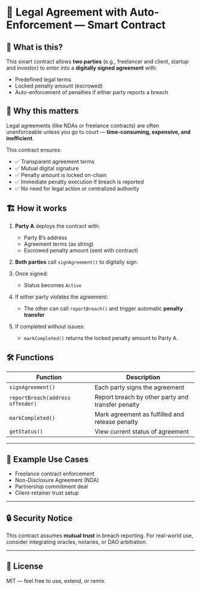 # 🤝 Legal Agreement with Auto-Enforcement — Smart Contract

## 🧠 What is this?

This smart contract allows **two parties** (e.g., freelancer and client, startup and investor) to enter into a **digitally signed agreement** with:

- Predefined legal terms
- Locked penalty amount (escrowed)
- Auto-enforcement of penalties if either party reports a breach
   
## 🚀 Why this matters 

Legal agreements (like NDAs or freelance contracts) are often unenforceable unless you go to court — **time-consuming, expensive, and inefficient**.

This contract ensures:

- ✅ Transparent agreement terms
- ✅ Mutual digital signature
- ✅ Penalty amount is locked on-chain
- ✅ Immediate penalty execution if breach is reported
- ✅ No need for legal action or centralized authority

## 🏗️ How it works

1. **Party A** deploys the contract with:

   - Party B’s address
   - Agreement terms (as string)
   - Escrowed penalty amount (sent with contract)

2. **Both parties** call `signAgreement()` to digitally sign.

3. Once signed:

   - Status becomes `Active`

4. If either party violates the agreement:

   - The other can call `reportBreach()` and trigger automatic **penalty transfer**

5. If completed without issues:
   - `markCompleted()` returns the locked penalty amount to Party A.

## 🛠️ Functions

| Function                         | Description                                       |
| -------------------------------- | ------------------------------------------------- |
| `signAgreement()`                | Each party signs the agreement                    |
| `reportBreach(address offender)` | Report breach by other party and transfer penalty |
| `markCompleted()`                | Mark agreement as fulfilled and release penalty   |
| `getStatus()`                    | View current status of agreement                  |

---

## 🧾 Example Use Cases

- Freelance contract enforcement
- Non-Disclosure Agreement (NDA)
- Partnership commitment deal
- Client-retainer trust setup

---

## 🔒 Security Notice

This contract assumes **mutual trust** in breach reporting. For real-world use, consider integrating oracles, notaries, or DAO arbitration.

---

## 📜 License

MIT — feel free to use, extend, or remix.
